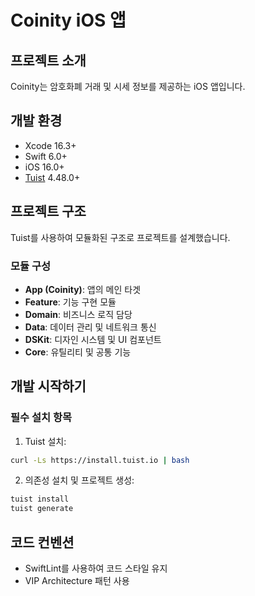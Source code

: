 # Coinity iOS 앱

## 프로젝트 소개
Coinity는 암호화폐 거래 및 시세 정보를 제공하는 iOS 앱입니다.

## 개발 환경
- Xcode 16.3+
- Swift 6.0+
- iOS 16.0+
- [Tuist](https://tuist.io) 4.48.0+

## 프로젝트 구조
Tuist를 사용하여 모듈화된 구조로 프로젝트를 설계했습니다.

### 모듈 구성
- **App (Coinity)**: 앱의 메인 타겟
- **Feature**: 기능 구현 모듈
- **Domain**: 비즈니스 로직 담당
- **Data**: 데이터 관리 및 네트워크 통신
- **DSKit**: 디자인 시스템 및 UI 컴포넌트
- **Core**: 유틸리티 및 공통 기능

## 개발 시작하기

### 필수 설치 항목
1. Tuist 설치:
```bash
curl -Ls https://install.tuist.io | bash
```

2. 의존성 설치 및 프로젝트 생성:
```bash
tuist install
tuist generate
```

## 코드 컨벤션
- SwiftLint를 사용하여 코드 스타일 유지
- VIP Architecture 패턴 사용
